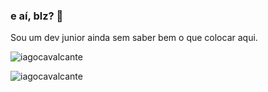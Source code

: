 ### e aí, blz? 👋

Sou um dev junior ainda sem saber bem o que colocar aqui.

<!--
**higorbarbossa/higorbarbossa** is a ✨ _special_ ✨ repository because its `README.md` (this file) appears on your GitHub profile.

Here are some ideas to get you started:

- 🔭 I’m currently working on ...
- 🌱 I’m currently learning ...
- 👯 I’m looking to collaborate on ...
- 🤔 I’m looking for help with ...
- 💬 Ask me about ...
- 📫 How to reach me: ...
- 😄 Pronouns: ...
- ⚡ Fun fact: ...
-->

<p> <img src="https://github-readme-stats.vercel.app/api?username=higorbarbossa&show_icons=true" alt="iagocavalcante" /> </p>

<p align="left"> <img src="https://komarev.com/ghpvc/?username=higorbarbossa" alt="iagocavalcante" /> </p>
